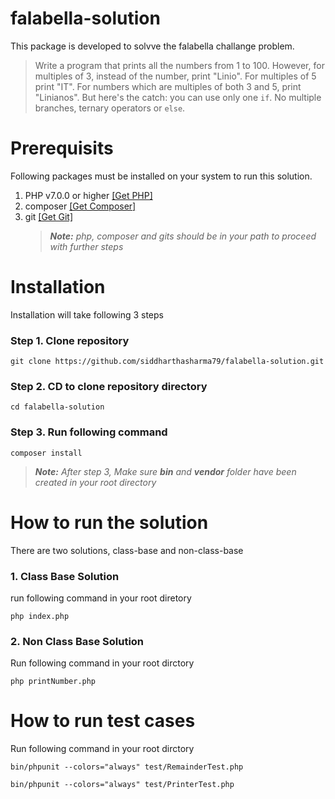 # falabella-solution

This package is developed to solvve the falabella challange problem.

> Write a program that prints all the numbers from 1 to 100. However, for multiples of 3, instead of the number, print "Linio". For multiples of 5 print "IT". For numbers which are multiples of both 3 and 5, print "Linianos". But here's the catch: you can use only one `if`. No multiple branches, ternary operators or `else`.

# Prerequisits

Following packages must be installed on your system to run this solution.

1. PHP v7.0.0 or higher [[Get PHP]](https://www.php.net/downloads.php)
2. composer [[Get Composer]](https://getcomposer.org/download/)
3. git [[Get Git]](https://git-scm.com/downloads)
   > _**Note:** php, composer and gits should be in your path to proceed with further steps_

# Installation

Installation will take following 3 steps

### Step 1. Clone repository

```
git clone https://github.com/siddharthasharma79/falabella-solution.git
```

### Step 2. CD to clone repository directory

```
cd falabella-solution
```

### Step 3. Run following command

```
composer install
```

> _**Note:** After step 3, Make sure **bin** and **vendor** folder have been created in your root directory_

# How to run the solution

There are two solutions, class-base and non-class-base

### 1. Class Base Solution

run following command in your root diretory

```
php index.php
```

### 2. Non Class Base Solution

Run following command in your root dirctory

```
php printNumber.php
```

# How to run test cases

Run following command in your root dirctory

```
bin/phpunit --colors="always" test/RemainderTest.php
```

```
bin/phpunit --colors="always" test/PrinterTest.php
```
